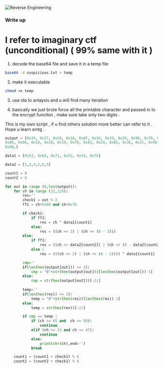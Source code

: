 ![Reverse Engineering](https://img.shields.io/badge/Category-Reverse_Engineering-blue)  

### Write up

# I refer to imaginary ctf (unconditional) ( 99% same with it ) 

1. decode the base64 file and save it in a temp file
```bash
base64 -d suspicious.txt > temp 
```

2. make it executable
```bash
chmod +x temp
```

3. use ida to anlaysis and u will find many iteration 

4. basically we just brute force all the printable character and passed in to the encrypt funciton , make sure take only two digits .

This is my own script , if u find others solution more better can refer to it . Hope u learn smtg .  

```python
output = [0x34, 0x27, 0xCD, 0x10, 0xAF, 0x16, 0x19, 0x36, 0x98, 0x7D, 0x43, 0x17, 0x34, 0x33, 0xB3, 0xCC,
0xA6, 0x06, 0x1D, 0x28, 0x19, 0x7D, 0xA3, 0xC0, 0x85, 0x3E, 0x2C, 0x0D, 0xA6, 0x12, 0x58, 0x38,
0x0B,]

data1 = [0x52, 0x64, 0x71, 0x51, 0x54, 0x76]

data2 = [1,3,4,2,6,5]

count1 = 0
count2 = 0

for out in range (0,len(output)):
    for ch in range (32,128):
        res=''
        check1 = out % 2
        ff1 = ch>0x60 and ch<0x7b

        if check1:
            if ff1:
                res = ch ^ data1[count1] 
            else:
                res = ((ch << 2) | (ch >> (8 - 2))) 
        else:
            if ff1:
                res = ((ch >> data2[count2]) | (ch << (8 - data2[count2]))) 
            else :
                res = (((ch >> 2) | (ch << (8 - 2)))) ^ data1[count1]

        cmp=''
        if(len(hex(output[out])) <= 3):
            cmp = "0"+str(hex(output[out]))[len(hex(output[out]))-1]
        else:
            cmp = str(hex(output[out]))[-2:]
        
        temp=''
        if(len(hex(res)) <= 3):
            temp = "0"+str(hex(res))[len(hex(res))-1]
        else:
            temp = str(hex(res))[-2:]

        if cmp == temp :
            if (ch >= 65 and  ch <= 90):
                continue
            elif (ch >= 33 and ch <= 47):
                continue
            else:
                print(chr(ch),end='')
            break

    count1 = (count1 + check1) % 6
    count2 = (count2 + check1) % 6
```
